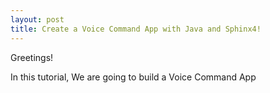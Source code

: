 ```yaml
---
layout: post
title: Create a Voice Command App with Java and Sphinx4!
---
```


Greetings!

In this tutorial, We are going to build a Voice Command App
